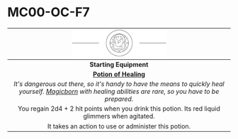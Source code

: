 # MC00-OC-F7

| <img src="../images/card-icons/familia-vulpes.png" height="60" /> |
|:---:|
| **Starting Equipment** |
| **[Potion of Healing](https://www.dndbeyond.com/magic-items/potion-of-healing)** |
| *It's dangerous out there, so it's handy to have the means to quickly heal yourself. [Magicborn](../civilisations/kingdom-of-astor/magicborn.md) with healing abilities are rare, so you have to be prepared.* |
| You regain 2d4 + 2 hit points when you drink this potion. Its red liquid glimmers when agitated. |
| It takes an action to use or administer this potion. |
